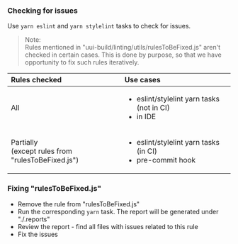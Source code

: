 ### Checking for issues

Use ```yarn eslint``` and ```yarn stylelint``` tasks to check for issues. <br>
>Note: <br>
Rules mentioned in "uui-build/linting/utils/rulesToBeFixed.js" aren't checked in certain cases. This is done by purpose, 
so that we have opportunity to fix such rules iteratively.

| Rules checked                                         | Use cases                                                                     |
|:------------------------------------------------------|:------------------------------------------------------------------------------|
| All                                                   | <ul><li>eslint/stylelint yarn tasks (not in CI)</li><li>in IDE</li></ul>      |
| Partially<br/>(except rules from "rulesToBeFixed.js") | <ul><li>eslint/stylelint yarn tasks (in CI)</li><li>pre-commit hook</li></ul> |
 
### Fixing "rulesToBeFixed.js"
- Remove the rule from "rulesToBeFixed.js"
- Run the corresponding ```yarn``` task. The report will be generated under "./.reports"
- Review the report - find all files with issues related to this rule
- Fix the issues



